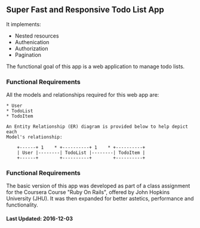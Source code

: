## Super Fast and Responsive Todo List App
It implements:

  * Nested resources
  * Authenication
  * Authorization
  * Pagination

The functional goal of this app is a web application to 
manage todo lists.

### Functional Requirements
All the models and relationships required for this web app are:

    * User
    * TodoList
    * TodoItem

    An Entity Relationship (ER) diagram is provided below to help depict each 
    Model's relationship:

        +------+ 1    * +----------+ 1    * +----------+
        | User |--------| TodoList |--------| TodoItem | 
        +------+        +----------+        +----------+
        
### Functional Requirements

   The basic version of this app was developed as part of a class assignment for the Coursera Course "Ruby On Rails", offered by John Hopkins University (JHU). It was then expanded for better astetics, performance and functionality.

#### Last Updated: 2016-12-03

